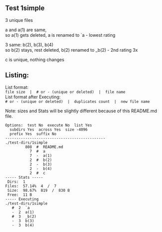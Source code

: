 ## Test 1simple

3 unique files

a and a(1) are same,  
so a(1) gets deleted, a is renamed to `a - lowest rating

3 same: b(2), b(3), b(4)  
so b(2) stays, rest deleted, b(2) renamed to _b(2) - 2nd rating 3x

c is unique, nothing changes

## Listing:
List format:  
`file size  |  # or - (unique or deleted)  |  file name`  
List format after Executing:  
`# or - (unique or deleted)  |  duplicates count  |  new file name`

Note: sizes and Stats will be slightly different because of this README.md file.

```
Options:  test No  execute No  list Yes
  subdirs Yes  across Yes  size -4096
  prefix Yes  suffix No
---------------------------------------------
./test-dirs/1simple
         808  #  README.md
           7  #  a
           7  -  a(1)
           2  #  b(2)
           2  -  b(3)
           2  -  b(4)
           2  #  c
----- Stats -----
 Dirs:  1
Files:  57.14%  4  /  7
 Size:  98.67%  819  /  830 B
 Free:  11 B
----- Executing
./test-dirs/1simple
   #  2  `a
   -  2  a(1)
   #  3  _b(2)
   -  3  b(3)
   -  3  b(4)
```

